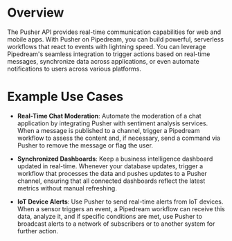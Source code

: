 # Overview

The Pusher API provides real-time communication capabilities for web and mobile apps. With Pusher on Pipedream, you can build powerful, serverless workflows that react to events with lightning speed. You can leverage Pipedream's seamless integration to trigger actions based on real-time messages, synchronize data across applications, or even automate notifications to users across various platforms.

# Example Use Cases

- **Real-Time Chat Moderation**: Automate the moderation of a chat application by integrating Pusher with sentiment analysis services. When a message is published to a channel, trigger a Pipedream workflow to assess the content and, if necessary, send a command via Pusher to remove the message or flag the user.

- **Synchronized Dashboards**: Keep a business intelligence dashboard updated in real-time. Whenever your database updates, trigger a workflow that processes the data and pushes updates to a Pusher channel, ensuring that all connected dashboards reflect the latest metrics without manual refreshing.

- **IoT Device Alerts**: Use Pusher to send real-time alerts from IoT devices. When a sensor triggers an event, a Pipedream workflow can receive this data, analyze it, and if specific conditions are met, use Pusher to broadcast alerts to a network of subscribers or to another system for further action.
